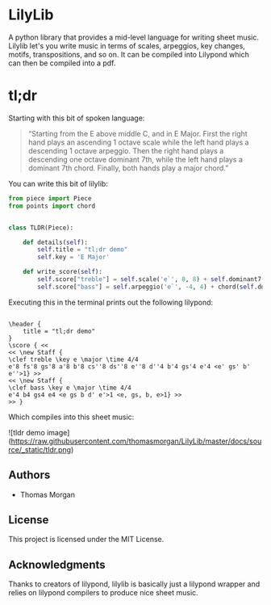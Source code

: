 # LilyLib

A python library that provides a mid-level language for writing sheet music. Lilylib let's you write music in terms of scales, arpeggios, key changes, motifs, transpositions, and so on. It can be compiled into Lilypond which can then be compiled into a pdf.

# tl;dr

Starting with this bit of spoken language:

> “Starting from the E above middle C, and in E Major. First the right hand plays an ascending 1 octave scale while the left hand plays a descending 1 octave arpeggio. Then the right hand plays a descending one octave dominant 7th, while the left hand plays a dominant 7th chord. Finally, both hands play a major chord.”

You can write this bit of lilylib:

```python
from piece import Piece
from points import chord


class TLDR(Piece):

    def details(self):
        self.title = "tl;dr demo"
        self.key = 'E Major'

    def write_score(self):
        self.score["treble"] = self.scale('e`', 8, 8) + self.dominant7('d``', -4, 4) + chord(self.arpeggio('e`', 4), 1)
        self.score["bass"] = self.arpeggio('e`', -4, 4) + chord(self.dominant7('e', 5), 1) + chord(self.arpeggio('e,', 4), 1)
```

Executing this in the terminal prints out the following lilypond:

```

\header {
    title = "tl;dr demo"
}
\score { <<
<< \new Staff {
\clef treble \key e \major \time 4/4
e'8 fs'8 gs'8 a'8 b'8 cs''8 ds''8 e''8 d''4 b'4 gs'4 e'4 <e' gs' b' e''>1} >>
<< \new Staff {
\clef bass \key e \major \time 4/4
e'4 b4 gs4 e4 <e gs b d' e'>1 <e, gs, b, e>1} >>
>> }

```

Which compiles into this sheet music:

![tldr demo image]
(https://raw.githubusercontent.com/thomasmorgan/LilyLib/master/docs/source/_static/tldr.png)


## Authors

- Thomas Morgan


## License

This project is licensed under the MIT License.


## Acknowledgments

Thanks to creators of lilypond, lilylib is basically just a lilypond wrapper and relies on lilypond compilers to produce nice sheet music.
